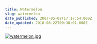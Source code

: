 ```yaml
---
title: Watermelon
slug: watermelon
date_published: 2007-05-08T17:17:54.000Z
date_updated: 2018-08-22T09:38:01.000Z
---
```


[![watermelon.jpg](//picdump.thafaker.de/2007/05/watermelon.jpg)](http://picdump.thafaker.de/2007/05/watermelon.jpg)
